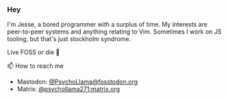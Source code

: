### Hey
I'm Jesse, a bored programmer with a surplus of time. My interests are peer-to-peer systems and anything relating to Vim. Sometimes I work on JS tooling, but that's just stockholm syndrome.

Live FOSS or die :metal:

:mailbox: How to reach me
- Mastodon: [@PsychoLlama@fosstodon.org](https://fosstodon.org/@PsychoLlama)
- Matrix: [@psychollama271:matrix.org](https://matrix.to/#/@psychollama271:matrix.org)

<!--
              !#########       #                 
            !########!          ##!              
         !########!               ###            
      !##########                  ####          
    ######### #####                ######        
     !###!      !####!              ######       
       !           #####            ######!      
                     !####!         #######      
                        #####       #######      
                          !####!   #######!      
                             ####!########       
          ##                   ##########        
        ,######!          !#############         
      ,#### ########################!####!       
    ,####'     ##################!'    #####     
  ,####'            #######              !####!  
 ####'                                      #####
 ~##                                          ##~
-->
